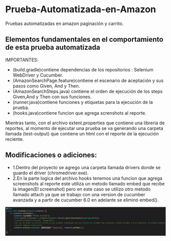 # Prueba-Automatizada-en-Amazon
Pruebas automatizadas en amazon paginación y carrito.
## Elementos fundamentales en el comportamiento de esta prueba automatizada 
IMPORTANTES:
- (build.gradle)contiene dependencias de los repositorios : Selenium WebDriver y Cucumber.
- (AmazonSearchPage.feature)contiene el escenario de aceptación y sus pasos como Given, And y Then.
- (AmazonSearchSteps.java) contiene el orden de ejecución de los steps Given,And y Then con sus funciones.
- (runner.java)contiene funciones y etiquetas para la ejecución de la prueba.
- (hooks.java)contiene funcion que agrega screnshots al reporte.


Mientras tanto, con el archivo extent.properties que contiene una libreria de reportes, al momento de ejecutar una prueba se va generando
una carpeta llamada (test-output) que contiene un html con el reporte de la ejecución reciente.


## Modificaciones o adiciones:
- 1.Dentro del proyecto se agrego una carpeta llamada drivers donde se guardo el driver (chromedriver.exe). 
- 2.En la parte logica del archivo hooks tenemos una funcion que agrega screenshots al reporte este utiliza un metodo llamado embed que recibe la imagen(El screenshot) pero en este caso se utilizo otro metodo llamado attach ya que se trabajo con una version de cucumber avanzada y a partir de cucumber 6.0 en adelante se eliminó embed().

![image](hooks.png)